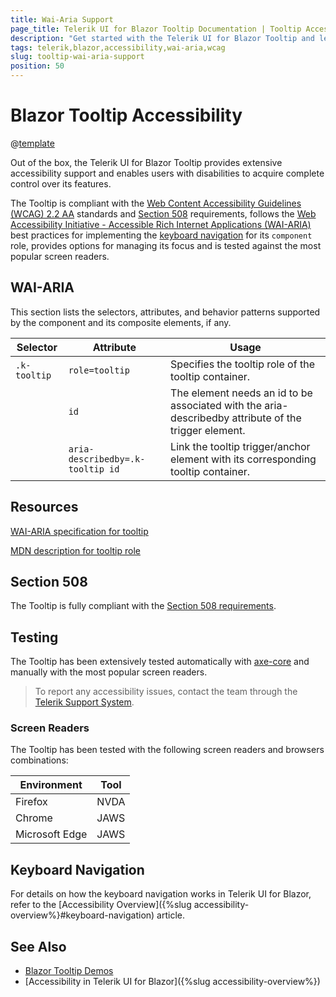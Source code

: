 ```yaml
---
title: Wai-Aria Support
page_title: Telerik UI for Blazor Tooltip Documentation | Tooltip Accessibility
description: "Get started with the Telerik UI for Blazor Tooltip and learn about its accessibility support for WAI-ARIA, Section 508, and WCAG 2.2."
tags: telerik,blazor,accessibility,wai-aria,wcag
slug: tooltip-wai-aria-support 
position: 50 
---
```


# Blazor Tooltip Accessibility

@[template](/_contentTemplates/common/parameters-table-styles.md#table-layout)



Out of the box, the Telerik UI for Blazor Tooltip provides extensive accessibility support and enables users with disabilities to acquire complete control over its features.


The Tooltip is compliant with the [Web Content Accessibility Guidelines (WCAG) 2.2 AA](https://www.w3.org/TR/WCAG22/) standards and [Section 508](https://www.section508.gov/) requirements, follows the [Web Accessibility Initiative - Accessible Rich Internet Applications (WAI-ARIA)](https://www.w3.org/WAI/ARIA/apg/) best practices for implementing the [keyboard navigation](#keyboard-navigation) for its `component` role, provides options for managing its focus and is tested against the most popular screen readers.

## WAI-ARIA


This section lists the selectors, attributes, and behavior patterns supported by the component and its composite elements, if any.

| Selector | Attribute | Usage |
| -------- | --------- | ----- |
| `.k-tooltip` | `role=tooltip` | Specifies the tooltip role of the tooltip container. |
|  | `id` | The element needs an id to be associated with the aria-describedby attribute of the trigger element. |
|  | `aria-describedby=.k-tooltip id` | Link the tooltip trigger/anchor element with its corresponding tooltip container. |

## Resources

[WAI-ARIA specification for tooltip](https://www.w3.org/WAI/ARIA/apg/patterns/tooltip/)

[MDN description for tooltip role](https://developer.mozilla.org/en-US/docs/Web/Accessibility/ARIA/Roles/tooltip_role)

## Section 508


The Tooltip is fully compliant with the [Section 508 requirements](http://www.section508.gov/).

## Testing


The Tooltip has been extensively tested automatically with [axe-core](https://github.com/dequelabs/axe-core) and manually with the most popular screen readers.

> To report any accessibility issues, contact the team through the [Telerik Support System](https://www.telerik.com/account/support-center).

### Screen Readers


The Tooltip has been tested with the following screen readers and browsers combinations:

| Environment | Tool |
| ----------- | ---- |
| Firefox | NVDA |
| Chrome | JAWS |
| Microsoft Edge | JAWS |



## Keyboard Navigation

For details on how the keyboard navigation works in Telerik UI for Blazor, refer to the [Accessibility Overview]({%slug accessibility-overview%}#keyboard-navigation) article.

## See Also

* [Blazor Tooltip Demos](https://demos.telerik.com/blazor-ui/tooltip/overview)
* [Accessibility in Telerik UI for Blazor]({%slug accessibility-overview%})